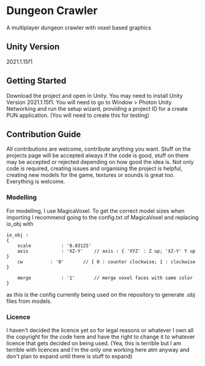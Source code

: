# Dungeon Crawler
 A multiplayer dungeon crawler with voxel based graphics

## Unity Version
2021.1.15f1

## Getting Started
Download the project and open in Unity. You may need to install Unity Version 2021.1.15f1.
You will need to go to Window > Photon Unity Networking and run the setup wizard, providing a project ID for a create PUN application. (You will need to create this for testing)

## Contribution Guide
All contributions are welcome, contribute anything you want. Stuff on the projects page will be accepted always if the code is good, stuff on there may be accepted or rejected depending on how good the idea is.
Not only code is required, creating issues and organising the project is helpful, creating new models for the game, textures or sounds is great too. Everything is welcome.

### Modelling
For modelling, I use MagicaVoxel. To get the correct model sizes when importing I recommend going to the config.txt of MagicaVoxel and replacing io_obj with
```
io_obj :
{
	scale			: '0.03125'
	axis			: 'XZ-Y'	// axis : { 'XYZ' : Z up; 'XZ-Y' Y up }
	cw			: '0'		// { 0 : counter clockwise; 1 : clockwise }

	merge			: '1'		// merge voxel faces with same color
}
```
as this is the config currently being used on the repository to generate .obj files from models.

### Licence
I haven't decided the licence yet so for legal reasons or whatever I own all the copyright for the code here and have the right to change it to whatever licence that gets decided on being used. (Yea, this is terrible but I am terrible with licences and I'm the only one working here atm anyway and don't plan to expand until there is stuff to expand)
